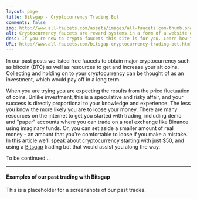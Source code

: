 ```yaml
---
layout: page
title: Bitsgap - Cryptocurrency Trading Bot
comments: false
img: http://www.all-faucets.com/assets/images/all-faucets.com-thumb.png
alt: Cryptocurrency faucets are reward systems in a form of a website or an app that dispense free coins.
desc: If you're new to crypto faucets this site is for you. Learn how to maximize the value of your time and effort while claiming from free bitcoin faucet sites.
URL: http://www.all-faucets.com/bitsgap-cryptocurrency-trading-bot.html
---
```

<link rel="stylesheet" href="https://cdnjs.cloudflare.com/ajax/libs/normalize/5.0.0/normalize.min.css">

In our past posts we listed free faucets to obtain major cryptocurrency such as bitcoin (BTC) as well as resources to get and increase your alt coins. Collecting and holding on to your cryptocurrency can be thought of as an investment, which would pay off in  a long term.

When you are trying you are expecting the results from the price fluctuation of coins. Unlike investment, this is a speculative and risky affair, and your success is directly proportional to your knowledge and experience. The less you know the more likely you are to loose your money. There are many resources on the internet to get you started with trading, including demo and "paper" accounts where you can trade on a real exchange like Binance using imaginary funds. Or, you can set aside a smaller amount of real money - an amount that you're comfortable to loose if you make a mistake. In this article we'll speak about cryptocurrency starting with just $50, and using a <a href="http://bit.ly/www-bitsgap" target="_blank">Bitsgap</a> trading bot that would assist you along the way.

To be continued...

---
#### Examples of our past trading with Bitsgap

This is a placeholder for a screenshots of our past trades.
